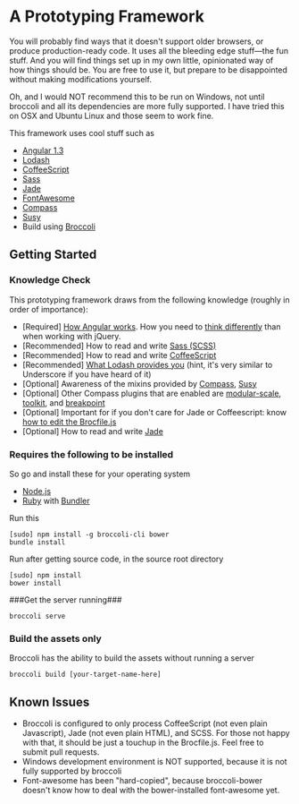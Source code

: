 # A Prototyping Framework #
You will probably find ways that it doesn't support older browsers, or produce production-ready code. It uses all the bleeding edge stuff&mdash;the fun stuff. And you will find things set up in my own little, opinionated way of how things should be. You are free to use it, but prepare to be disappointed without making modifications yourself.

Oh, and I would NOT recommend this to be run on Windows, not until broccoli and all its dependencies are more fully supported. I have tried this on OSX and Ubuntu Linux and those seem to work fine.

This framework uses cool stuff such as

- [Angular 1.3](https://angularjs.org/)
- [Lodash](http://lodash.com/)
- [CoffeeScript](coffeescript.org)
- [Sass](http://sass-lang.com/)
- [Jade](http://jade-lang.com/)
- [FontAwesome](http://fontawesome.io/)
- [Compass](http://compass-style.org/)
- [Susy](http://susy.oddbird.net/)
- Build using [Broccoli](https://github.com/broccolijs/broccoli)

## Getting Started ##

### Knowledge Check ###
This prototyping framework draws from the following knowledge (roughly in order of importance):

- [Required] [How Angular works](http://www.thinkster.io/angularjs/GtaQ0oMGIl). How you need to [think differently](http://stackoverflow.com/questions/14994391/how-do-i-think-in-angularjs-if-i-have-a-jquery-background) than when working with jQuery.
- [Recommended] How to read and write [Sass (SCSS)](http://sass-lang.com/guide)
- [Recommended] How to read and write [CoffeeScript](http://coffeescript.org/)
- [Recommended] [What Lodash provides you](http://lodash.com/docs) (hint, it's very similar to Underscore if you have heard of it)
- [Optional] Awareness of the mixins provided by [Compass](http://compass-style.org/reference/compass/), [Susy](http://susydocs.oddbird.net/en/latest/)
- [Optional] Other Compass plugins that are enabled are [modular-scale](https://github.com/Team-Sass/modular-scale), [toolkit](https://github.com/Team-Sass/toolkit), and [breakpoint](https://github.com/Team-Sass/breakpoint)
- [Optional] Important for if you don't care for Jade or Coffeescript: know [how to edit the Brocfile.js](https://github.com/broccolijs/broccoli)
- [Optional] How to read and write [Jade](http://jade-lang.com/reference/)


### Requires the following to be installed ###
So go and install these for your operating system
- [Node.js](http://nodejs.org/)
- [Ruby](http://rubyinstaller.org/downloads/) with [Bundler](http://bundler.io/)

Run this

```
[sudo] npm install -g broccoli-cli bower
bundle install
```

Run after getting source code, in the source root directory

```
[sudo] npm install
bower install
```

###Get the server running###

```
broccoli serve
```

### Build the assets only ###
Broccoli has the ability to build the assets without running a server

```
broccoli build [your-target-name-here]
```

## Known Issues ##

- Broccoli is configured to only process CoffeeScript (not even plain Javascript), Jade (not even plain HTML), and SCSS. For those not happy with that, it should be just a touchup in the Brocfile.js. Feel free to submit pull requests.
- Windows development environment is NOT supported, because it is not fully supported by broccoli
- Font-awesome has been "hard-copied", because broccoli-bower doesn't know how to deal with the bower-installed font-awesome yet.